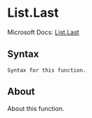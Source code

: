 # List.Last

Microsoft Docs: [List.Last](https://docs.microsoft.com/en-us/powerquery-m/list-last)

## Syntax

```
Syntax for this function.
```

## About

About this function.

